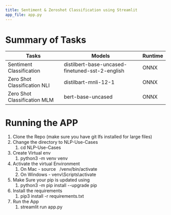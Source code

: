 ```yaml
---
title: Sentiment & Zeroshot Classification using Streamlit
app_file: app.py
---
```


Summary of Tasks 
=======================
| Tasks                          | Models                                          | Runtime        |
|--------------------------------|-------------------------------------------------|----------------|
| Sentiment Classification       | distilbert-base-uncased-finetuned-sst-2-english | ONNX           |
| Zero Shot Classification NLI   | distilbart-mnli-12-1                            | ONNX           |
| Zero Shot Classification MLM   | bert-base-uncased                               | ONNX           |

Running the APP
=======================
1. Clone the Repo (make sure you have git lfs installed for large files)
2. Change the directory to NLP-Use-Cases
   1. cd NLP-Use-Cases
3. Create Virtual env
   1. python3 -m venv venv
4. Activate the virtual Environment
   1. On Mac -  source &nbsp; /venv/bin/activate
   2. On Windows - venv\Scripts\activate
5. Make Sure your pip is updated using
   1. python3 -m pip install --upgrade pip
6. Install the requirements
   1. pip3 install -r requirements.txt
7. Run the App
   1. streamlit run app.py


